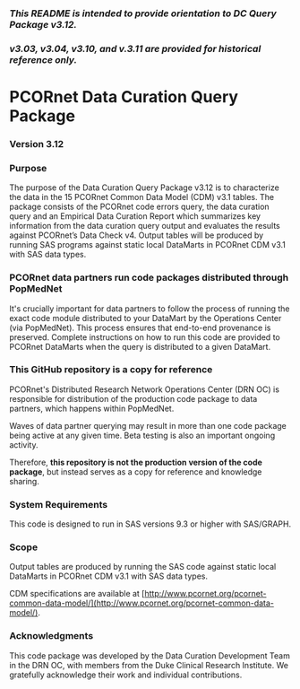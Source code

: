 ### *This README is intended to provide orientation to DC Query Package v3.12.*  
### *v3.03, v3.04, v3.10, and v.3.11 are provided for historical reference only.*

# PCORnet Data Curation Query Package

### Version 3.12 

### Purpose
The purpose of the Data Curation Query Package v3.12 is to characterize the data in the 15 PCORnet Common Data Model (CDM) v3.1 tables. The package consists of the PCORnet code errors query, the data curation query and an Empirical Data Curation Report which summarizes key information from the data curation query output and evaluates the results against PCORnet’s Data Check v4. Output tables will be produced by running SAS programs against static local DataMarts in PCORnet CDM v3.1 with SAS data types.

### PCORnet data partners run code packages distributed through PopMedNet
It's crucially important for data partners to follow the process of running the exact code module distributed to your DataMart by the Operations Center (via PopMedNet). This process ensures that end-to-end provenance is preserved. Complete instructions on how to run this code are provided to PCORnet DataMarts when the query is distributed to a given DataMart. 

### This GitHub repository is a copy for reference
PCORnet's Distributed Research Network Operations Center (DRN OC) is responsible for distribution of the production code package to data partners, which happens within PopMedNet.

Waves of data partner querying may result in more than one code package being active at any given time. Beta testing is also an important ongoing activity.

Therefore, **this repository is not the production version of the code package**, but instead serves as a copy for reference and knowledge sharing.

### System Requirements
This code is designed to run in SAS versions 9.3 or higher with SAS/GRAPH.

### Scope
Output tables are produced by running the SAS code against static local DataMarts in PCORnet CDM v3.1 with SAS data types. 

CDM specifications are available at [http://www.pcornet.org/pcornet-common-data-model/](http://www.pcornet.org/pcornet-common-data-model/). 

### Acknowledgments
This code package was developed by the Data Curation Development Team in the DRN OC, with members from the Duke Clinical Research Institute. We gratefully acknowledge their work and individual contributions.
